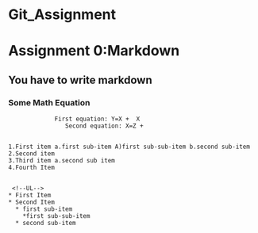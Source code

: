# Git_Assignment



# Assignment 0:Markdown
## You have to write markdown
### Some Math Equation
		
		         First equation: Y=X +  X
	                Second equation: X=Z +


    1.First item a.first sub-item A)first sub-sub-item b.second sub-item
    2.Second item
    3.Third item a.second sub item
    4.Fourth Item


     <!--UL-->
    * First Item
    * Second Item
      * first sub-item
        *first sub-sub-item
      * second sub-item
		
